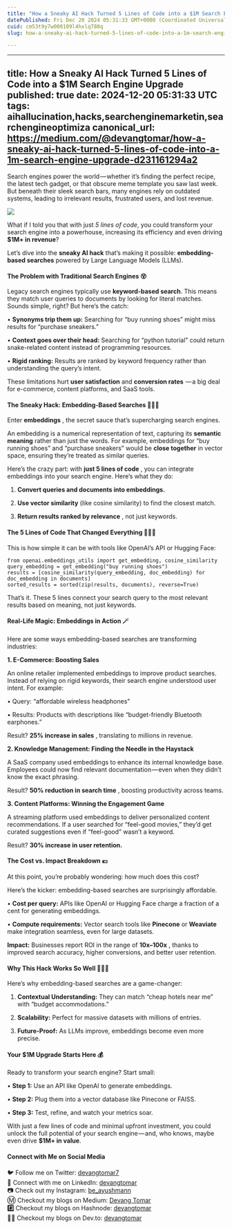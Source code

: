 ```yaml
---
title: "How a Sneaky AI Hack Turned 5 Lines of Code into a $1M Search Engine Upgrade"
datePublished: Fri Dec 20 2024 05:31:33 GMT+0000 (Coordinated Universal Time)
cuid: cm53t9y7w000109l4hxlq780q
slug: how-a-sneaky-ai-hack-turned-5-lines-of-code-into-a-1m-search-engine-upgrade

---
```


---
title: How a Sneaky AI Hack Turned 5 Lines of Code into a $1M Search Engine Upgrade
published: true
date: 2024-12-20 05:31:33 UTC
tags: aihallucination,hacks,searchenginemarketin,searchengineoptimiza
canonical_url: https://medium.com/@devangtomar/how-a-sneaky-ai-hack-turned-5-lines-of-code-into-a-1m-search-engine-upgrade-d231161294a2
---

Search engines power the world — whether it’s finding the perfect recipe, the latest tech gadget, or that obscure meme template you saw last week. But beneath their sleek search bars, many engines rely on outdated systems, leading to irrelevant results, frustrated users, and lost revenue.

![](https://cdn.hashnode.com/res/hashnode/image/upload/v1735126092193/19810147-0c43-46f4-ac4a-6ea09026366a.jpeg)

What if I told you that with just _5 lines of code_, you could transform your search engine into a powerhouse, increasing its efficiency and even driving **$1M+ in revenue**?

Let’s dive into the **sneaky AI hack** that’s making it possible: **embedding-based searches** powered by Large Language Models (LLMs).

#### **The Problem with Traditional Search Engines 😵**

Legacy search engines typically use **keyword-based search**. This means they match user queries to documents by looking for literal matches. Sounds simple, right? But here’s the catch:

• **Synonyms trip them up:** Searching for “buy running shoes” might miss results for “purchase sneakers.”

• **Context goes over their head:** Searching for “python tutorial” could return snake-related content instead of programming resources.

• **Rigid ranking:** Results are ranked by keyword frequency rather than understanding the query’s intent.

These limitations hurt **user satisfaction** and **conversion rates**  — a big deal for e-commerce, content platforms, and SaaS tools.

#### **The Sneaky Hack: Embedding-Based Searches 🕵🏻‍♂️**

Enter **embeddings** , the secret sauce that’s supercharging search engines.

An embedding is a numerical representation of text, capturing its **semantic meaning** rather than just the words. For example, embeddings for “buy running shoes” and “purchase sneakers” would be **close together** in vector space, ensuring they’re treated as similar queries.

Here’s the crazy part: with **just 5 lines of code** , you can integrate embeddings into your search engine. Here’s what they do:

1. **Convert queries and documents into embeddings.**

2. **Use vector similarity** (like cosine similarity) to find the closest match.

3. **Return results ranked by relevance** , not just keywords.

#### **The 5 Lines of Code That Changed Everything 🧑🏻‍💻**

This is how simple it can be with tools like OpenAI’s API or Hugging Face:

```
from openai.embeddings_utils import get_embedding, cosine_similarity
query_embedding = get_embedding("buy running shoes")
results = [cosine_similarity(query_embedding, doc_embedding) for doc_embedding in documents]
sorted_results = sorted(zip(results, documents), reverse=True)
```

That’s it. These 5 lines connect your search query to the most relevant results based on meaning, not just keywords.

#### **Real-Life Magic: Embeddings in Action 🪄**

Here are some ways embedding-based searches are transforming industries:

**1. E-Commerce: Boosting Sales**

An online retailer implemented embeddings to improve product searches. Instead of relying on rigid keywords, their search engine understood user intent. For example:

• Query: “affordable wireless headphones”

• Results: Products with descriptions like “budget-friendly Bluetooth earphones.”

Result? **25% increase in sales** , translating to millions in revenue.

**2. Knowledge Management: Finding the Needle in the Haystack**

A SaaS company used embeddings to enhance its internal knowledge base. Employees could now find relevant documentation — even when they didn’t know the exact phrasing.

Result? **50% reduction in search time** , boosting productivity across teams.

**3. Content Platforms: Winning the Engagement Game**

A streaming platform used embeddings to deliver personalized content recommendations. If a user searched for “feel-good movies,” they’d get curated suggestions even if “feel-good” wasn’t a keyword.

Result? **30% increase in user retention.**

#### **The Cost vs. Impact Breakdown 💴**

At this point, you’re probably wondering: how much does this cost?

Here’s the kicker: embedding-based searches are surprisingly affordable.

• **Cost per query:** APIs like OpenAI or Hugging Face charge a fraction of a cent for generating embeddings.

• **Compute requirements:** Vector search tools like **Pinecone** or **Weaviate** make integration seamless, even for large datasets.

**Impact:** Businesses report ROI in the range of **10x–100x** , thanks to improved search accuracy, higher conversions, and better user retention.

#### **Why This Hack Works So Well 🙋🏻‍♂️**

Here’s why embedding-based searches are a game-changer:

1. **Contextual Understanding:** They can match “cheap hotels near me” with “budget accommodations.”

2. **Scalability:** Perfect for massive datasets with millions of entries.

3. **Future-Proof:** As LLMs improve, embeddings become even more precise.

#### **Your $1M Upgrade Starts Here 💰**

Ready to transform your search engine? Start small:

• **Step 1:** Use an API like OpenAI to generate embeddings.

• **Step 2:** Plug them into a vector database like Pinecone or FAISS.

• **Step 3:** Test, refine, and watch your metrics soar.

With just a few lines of code and minimal upfront investment, you could unlock the full potential of your search engine — and, who knows, maybe even drive **$1M+ in value**.

#### Connect with Me on Social Media

🐦 Follow me on Twitter: [devangtomar7](https://twitter.com/devangtomar7)  
🔗 Connect with me on LinkedIn: [devangtomar](https://www.linkedin.com/in/devangtomar)  
📷 Check out my Instagram: [be\_ayushmann](https://instagram.com/be_ayushmann)  
Ⓜ️ Checkout my blogs on Medium: [Devang Tomar](https://medium.com/@devangtomar)  
**#️⃣** Checkout my blogs on Hashnode: [devangtomar](https://devangtomar.hashnode.dev/)  
**🧑‍💻** Checkout my blogs on Dev.to: [devangtomar](https://dev.to/devangtomar)